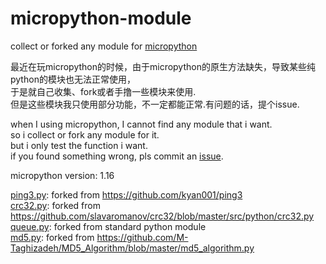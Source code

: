 # micropython-module
collect or forked any module for [micropython](https://github.com/micropython/micropython)

最近在玩micropython的时候，由于micropython的原生方法缺失，导致某些纯python的模块也无法正常使用，  
于是就自己收集、fork或者手撸一些模块来使用.  
但是这些模块我只使用部分功能，不一定都能正常.有问题的话，提个issue.  


when I using micropython, I cannot find any module that i want.  
so i collect or fork any module for it.  
but i only test the function i want.  
if you found something wrong, pls commit an [issue](https://github.com/fuhuo/micropython-module/issues/new).  
  
micropython version: 1.16  
  
[ping3.py](https://github.com/fuhuo/micropython-module/blob/main/libs/ping3.py): forked from https://github.com/kyan001/ping3  
[crc32.py](https://github.com/fuhuo/micropython-module/blob/main/libs/crc32.py): forked from https://github.com/slavaromanov/crc32/blob/master/src/python/crc32.py  
[queue.py](https://github.com/fuhuo/micropython-module/blob/main/libs/queue.py): forked from standard python module  
[md5.py](https://github.com/fuhuo/micropython-module/blob/main/libs/md5.py): forked from https://github.com/M-Taghizadeh/MD5_Algorithm/blob/master/md5_algorithm.py  